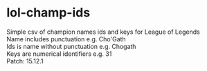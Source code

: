 # lol-champ-ids
Simple csv of champion names ids and keys for League of Legends  
Name includes punctuation e.g. Cho'Gath  
Ids is name without punctuation e.g. Chogath  
Keys are numerical identifiers e.g. 31  
Patch: 15.12.1  
